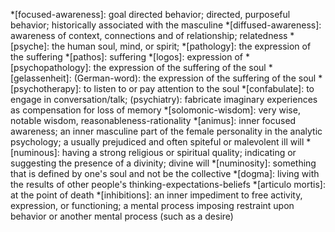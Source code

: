 <!-- <center>
??? warning "i'm kinda dumb, jk i'm very dumb"
</center> -->



*[focused-awareness]: goal directed behavior; directed, purposeful behavior; historically associated with the masculine
*[diffused-awareness]: awareness of context, connections and of relationship; relatedness
*[psyche]: the human soul, mind, or spirit;
*[pathology]: the expression of the suffering
*[pathos]: suffering
*[logos]: expression of 
*[psychopathology]: the expression of the suffering of the soul
*[gelassenheit]: (German-word): the expression of the suffering of the soul
*[psychotherapy]: to listen to or pay attention to the soul
*[confabulate]: to engage in conversation/talk; (psychiatry): fabricate imaginary experiences as compensation for loss of memory
*[solomonic-wisdom]: very wise, notable wisdom, reasonableness-rationality
*[animus]: inner focused awareness; an inner masculine part of the female personality in the analytic psychology; a usually prejudiced and often spiteful or malevolent ill will
*[numinous]: having a strong religious or spiritual quality; indicating or suggesting the presence of a divinity; divine will
*[numinosity]: something that is defined by one's soul and not be the collective
*[dogma]: living with the results of other people's thinking-expectations-beliefs
*[articulo mortis]: at the point of death
*[inhibitions]: an inner impediment to free activity, expression, or functioning; a mental process imposing restraint upon behavior or another mental process (such as a desire)



<!-- > **psyche**: the human soul, mind, or spirit;  -->

<!-- --- -->

<!-- > **focused-awareness**: goal directed behavior; directed, purposeful behavior; historically associated with the masculine

--- -->

<!-- > **diffused-awareness**: awareness of context, connections and of relationship; relatedness

--- -->

<!-- > **pathology (pathos + logos)**: the expression of the suffering   
>>- *pathos (greek)*: suffering
>>- *logos (greek)*: expression of   

--- -->

<!-- > **psychopathology**: the expression of the suffering of the soul

--- -->

<!-- > **gelassenheit**: serenity; the condition of having let go, to let be

--- -->

<!-- > **solomonic-wisdom**: very wise, notable wisdom, reasonableness-rationality

--- -->

<!-- > **psychotherapy**: to listen to or pay attention to the soul

---  -->

<!-- > **confabulate**: to engage in conversation/talk; (psychiatry): fabricate imaginary experiences as compensation for loss of memory

--- -->

